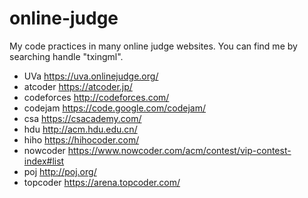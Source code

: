 # online-judge
My code practices in many online judge websites. You can find me by searching handle "txingml".
* UVa https://uva.onlinejudge.org/
* atcoder https://atcoder.jp/
* codeforces http://codeforces.com/
* codejam https://code.google.com/codejam/
* csa https://csacademy.com/
* hdu http://acm.hdu.edu.cn/
* hiho https://hihocoder.com/
* nowcoder https://www.nowcoder.com/acm/contest/vip-contest-index#list
* poj http://poj.org/
* topcoder https://arena.topcoder.com/
